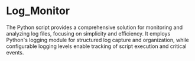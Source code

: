 # Log_Monitor
The Python script provides a comprehensive solution for monitoring and analyzing log files, focusing on simplicity and efficiency. It employs Python's logging module for structured log capture and organization, while configurable logging levels enable tracking of script execution and critical events.
